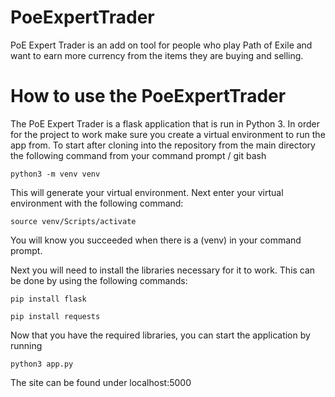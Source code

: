 # PoeExpertTrader
PoE Expert Trader is an add on tool for people who play Path of Exile and want to earn more currency from the items they are buying and selling.

# How to use the PoeExpertTrader
The PoE Expert Trader is a flask application that is run in Python 3. In order for the project to work make sure you create a virtual environment to run the app from. 
To start after cloning into the repository from the main directory the following command from your command prompt / git bash

```python3 -m venv venv```

This will generate your virtual environment. Next enter your virtual environment with the following command:

```source venv/Scripts/activate```

You will know you succeeded when there is a (venv) in your command prompt.

Next you will need to install the libraries necessary for it to work. This can be done by using the following commands:

```pip install flask```

```pip install requests```

Now that you have the required libraries, you can start the application by running 

```python3 app.py```

The site can be found under localhost:5000
